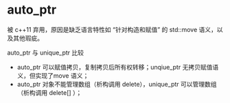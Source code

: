 # auto_ptr

被 c++11 弃用，原因是缺乏语言特性如 “针对构造和赋值” 的 std::move 语义，以及其他瑕疵。

auto_ptr 与 unique_ptr 比较
+ auto_ptr 可以赋值拷贝，复制拷贝后所有权转移；unqiue_ptr 无拷贝赋值语义，但实现了move 语义；
+ auto_ptr 对象不能管理数组（析构调用 delete），unique_ptr 可以管理数组（析构调用 delete[] ）；